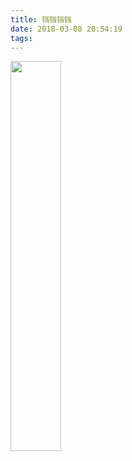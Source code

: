 ```yaml
---
title: 铛铛铛铛
date: 2018-03-08 20:54:19
tags:
---
```

<img src="https://cloud-pics.oss-cn-shanghai.aliyuncs.com/img/blog/IMG_2213(20190204-121459).JPG?x-oss-process=style/blogstyle" width=40% />